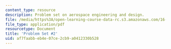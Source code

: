 ```yaml
---
content_type: resource
description: Problem set on aerospace engineering and design.
file: /media/https%3A/open-learning-course-data-rc.s3.amazonaws.com/16-00-introduction-to-aerospace-engineering-and-design-spring-2003/af7faabbeb4e07ce2cb9a0412330b528_HW2_03.pdf
file_type: application/pdf
resourcetype: Document
title: 'Problem Set #2'
uid: af7faabb-eb4e-07ce-2cb9-a0412330b528
---
```

